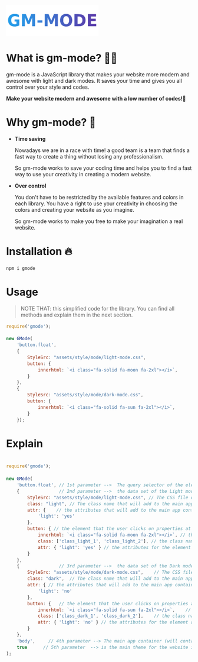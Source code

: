 <p ><img src="https://github.com/yahaielbnna/gm-mode/blob/main/gmode.png" width="250" alt="gmode Logo"></p>

# What is gm-mode? 🤷‍♂️
 <p>gm-mode is a JavaScript library that makes your website more modern and awesome with light and dark modes. It saves your time and gives you all control over your style and codes.</p>
<b>Make your website modern and awesome with a low number of codes!🌟</b>

# Why gm-mode? 🤔
<ul>
  <li>
    <b> Time saving </b><br>
    <p>Nowadays we are in a race with time! a good team is a team that finds a fast way to create a thing without losing any professionalism.</p>
    <p>So gm-mode works to save your coding time and helps you to find a fast way to use your creativity in creating a modern website.</p>
  </li>
    <li>
    <b> Over control </b><br>
    <p>You don't have to be restricted by the available features and colors in each library. You have a right to use your creativity in choosing the colors and creating your website as you imagine.</p>
    <p>So gm-mode works to make you free to make your imagination a real website.</p>
  </li>
</ul>

# Installation 🔥

```sh
npm i gmode
```

# Usage
> NOTE THAT: this simplified code for the library. You can find all methods and explain them in the next section.

```Javascript
require('gmode');

new GMode(
    'button.float',
    {
        StyleSrc: "assets/style/mode/light-mode.css",
        button: {
            innerhtml: `<i class="fa-solid fa-moon fa-2xl"></i>`,
        }
    },
    {
        StyleSrc: "assets/style/mode/dark-mode.css",
        button: {
            innerhtml: `<i class="fa-solid fa-sun fa-2xl"></i>`,
        }
    });

```

# Explain
```Javascript

require('gmode');

new GMode(
    'button.float', // 1st parameter -->  The query selector of the element that the user will click on
    {               // 2nd parameter -->  the data set of the Light mode
        StyleSrc: "assets/style/mode/light-mode.css", // The CSS file dir. that has the light theme style
        class: "light", // The class name that will add to the main app container at the light mode
        attr: {    // the attributes that will add to the main app container at the light mode
            'light': 'yes'
        },
        button: { // the element that the user clicks on properties at the Light mode
            innerhtml: `<i class="fa-solid fa-moon fa-2xl"></i>`, // the inner html of the element at the light mode
            class: ['class_light_1', 'class_light_2'], // the class names for the element at the light mode
            attr: { 'light': 'yes' } // the attributes for the element at the light mode
        }
    },
    {               // 3rd parameter -->  the data set of the Dark mode
        StyleSrc: "assets/style/mode/dark-mode.css",    // The CSS file dir. that has the dark theme style
        class: "dark",  // The class name that will add to the main app container at the dark mode
        attr: { // the attributes that will add to the main app container at the dark mode
            'light': 'no'
        },
        button: {   // the element that the user clicks on properties at the dark mode
            innerhtml: `<i class="fa-solid fa-sun fa-2xl"></i>`,    // the inner html of the element at the dark mode
            class: ['class_dark_1', 'class_dark_2'],    // the class names for the element at the dark mode
            attr: { 'light': 'no' } // the attributes for the element at the dark mode
        }
    },
    'body',     // 4th parameter --> The main app container (will contain the class names and attributes)  * The main value = 'body'
    true      // 5th parameter  --> is the main theme for the website is Light ? * The main value = true
);
```

